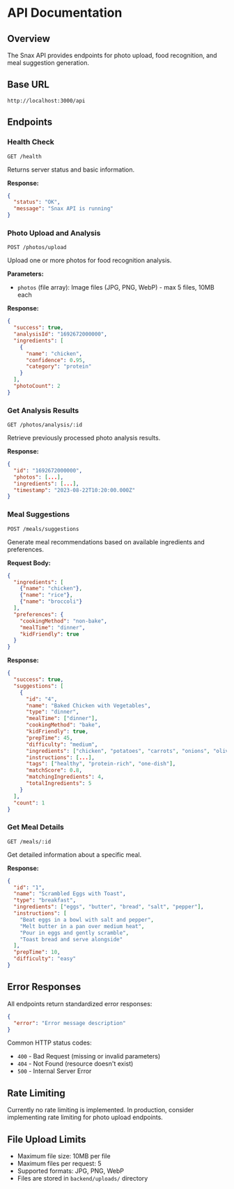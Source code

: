 # API Documentation

## Overview
The Snax API provides endpoints for photo upload, food recognition, and meal suggestion generation.

## Base URL
```
http://localhost:3000/api
```

## Endpoints

### Health Check
```http
GET /health
```
Returns server status and basic information.

**Response:**
```json
{
  "status": "OK",
  "message": "Snax API is running"
}
```

### Photo Upload and Analysis
```http
POST /photos/upload
```
Upload one or more photos for food recognition analysis.

**Parameters:**
- `photos` (file array): Image files (JPG, PNG, WebP) - max 5 files, 10MB each

**Response:**
```json
{
  "success": true,
  "analysisId": "1692672000000",
  "ingredients": [
    {
      "name": "chicken",
      "confidence": 0.95,
      "category": "protein"
    }
  ],
  "photoCount": 2
}
```

### Get Analysis Results
```http
GET /photos/analysis/:id
```
Retrieve previously processed photo analysis results.

**Response:**
```json
{
  "id": "1692672000000",
  "photos": [...],
  "ingredients": [...],
  "timestamp": "2023-08-22T10:20:00.000Z"
}
```

### Meal Suggestions
```http
POST /meals/suggestions
```
Generate meal recommendations based on available ingredients and preferences.

**Request Body:**
```json
{
  "ingredients": [
    {"name": "chicken"},
    {"name": "rice"},
    {"name": "broccoli"}
  ],
  "preferences": {
    "cookingMethod": "non-bake",
    "mealTime": "dinner", 
    "kidFriendly": true
  }
}
```

**Response:**
```json
{
  "success": true,
  "suggestions": [
    {
      "id": "4",
      "name": "Baked Chicken with Vegetables",
      "type": "dinner",
      "mealTime": ["dinner"],
      "cookingMethod": "bake",
      "kidFriendly": true,
      "prepTime": 45,
      "difficulty": "medium",
      "ingredients": ["chicken", "potatoes", "carrots", "onions", "olive oil"],
      "instructions": [...],
      "tags": ["healthy", "protein-rich", "one-dish"],
      "matchScore": 0.8,
      "matchingIngredients": 4,
      "totalIngredients": 5
    }
  ],
  "count": 1
}
```

### Get Meal Details
```http
GET /meals/:id
```
Get detailed information about a specific meal.

**Response:**
```json
{
  "id": "1",
  "name": "Scrambled Eggs with Toast",
  "type": "breakfast",
  "ingredients": ["eggs", "butter", "bread", "salt", "pepper"],
  "instructions": [
    "Beat eggs in a bowl with salt and pepper",
    "Melt butter in a pan over medium heat",
    "Pour in eggs and gently scramble", 
    "Toast bread and serve alongside"
  ],
  "prepTime": 10,
  "difficulty": "easy"
}
```

## Error Responses

All endpoints return standardized error responses:

```json
{
  "error": "Error message description"
}
```

Common HTTP status codes:
- `400` - Bad Request (missing or invalid parameters)
- `404` - Not Found (resource doesn't exist)
- `500` - Internal Server Error

## Rate Limiting
Currently no rate limiting is implemented. In production, consider implementing rate limiting for photo upload endpoints.

## File Upload Limits
- Maximum file size: 10MB per file
- Maximum files per request: 5
- Supported formats: JPG, PNG, WebP
- Files are stored in `backend/uploads/` directory